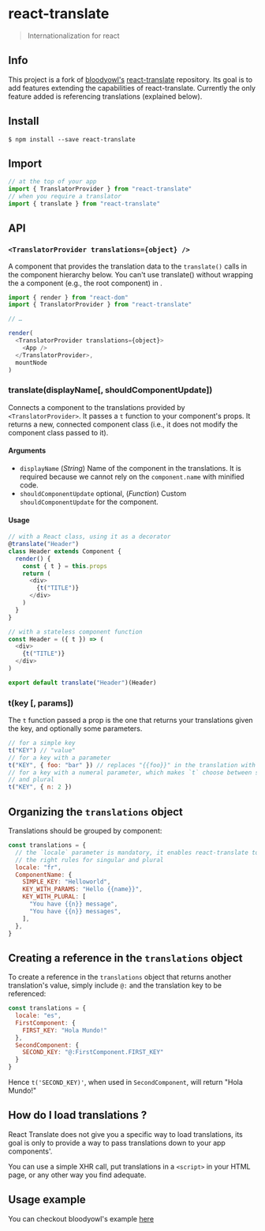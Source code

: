 # react-translate

> Internationalization for react

## Info

This project is a fork of [bloodyowl's](https://github.com/bloodyowl) [react-translate](https://github.com/bloodyowl/react-translate) repository. Its goal is to add features extending the capabilities of react-translate. Currently the only feature added is referencing translations (explained below).

## Install

```console
$ npm install --save react-translate
```

## Import

```javascript
// at the top of your app
import { TranslatorProvider } from "react-translate"
// when you require a translator
import { translate } from "react-translate"
```

## API

### `<TranslatorProvider translations={object} />`

A component that provides the translation data to the `translate()` calls in the component hierarchy below.
You can't use translate() without wrapping the a component (e.g., the root component) in <TranslatorProvider>.

```javascript
import { render } from "react-dom"
import { TranslatorProvider } from "react-translate"

// …

render(
  <TranslatorProvider translations={object}>
    <App />
  </TranslatorProvider>,
  mountNode
)
```

### translate(displayName[, shouldComponentUpdate])

Connects a component to the translations provided by `<TranslatorProvider>`. It passes a `t` function to your component's props. It returns a new, connected component class (i.e., it does not modify the component class passed to it).

#### Arguments

- `displayName` (*String*) Name of the component in the translations. It is required because we cannot rely on the `component.name` with minified code.
- `shouldComponentUpdate` optional, (*Function*) Custom `shouldComponentUpdate` for the component.

#### Usage

```javascript
// with a React class, using it as a decorator
@translate("Header")
class Header extends Component {
  render() {
    const { t } = this.props
    return (
      <div>
        {t("TITLE")}
      </div>
    )
  }
}

// with a stateless component function
const Header = ({ t }) => (
  <div>
    {t("TITLE")}
  </div>
)

export default translate("Header")(Header)
```

### t(key [, params])

The `t` function passed a prop is the one that returns your translations given the key, and optionally some parameters.

```javascript
// for a simple key
t("KEY") // "value"
// for a key with a parameter
t("KEY", { foo: "bar" }) // replaces "{{foo}}" in the translation with "bar"
// for a key with a numeral parameter, which makes `t` choose between singular
// and plural
t("KEY", { n: 2 })
```

## Organizing the `translations` object

Translations should be grouped by component:

```js
const translations = {
  // the `locale` parameter is mandatory, it enables react-translate to use
  // the right rules for singular and plural
  locale: "fr",
  ComponentName: {
    SIMPLE_KEY: "Helloworld",
    KEY_WITH_PARAMS: "Hello {{name}}",
    KEY_WITH_PLURAL: [
      "You have {{n}} message",
      "You have {{n}} messages",
    ],
  },
}
```
## Creating a reference in the `translations` object

To create a reference in the `translations` object that returns another translation's value, simply include `@:` and the translation key to be referenced:

```js
const translations = {
  locale: "es",
  FirstComponent: {
    FIRST_KEY: "Hola Mundo!"
  },
  SecondComponent: {
    SECOND_KEY: "@:FirstComponent.FIRST_KEY"
  }
}
```

Hence `t('SECOND_KEY)'`, when used in `SecondComponent`, will return "Hola Mundo!"

## How do I load translations ?

React Translate does not give you a specific way to load translations, its goal is only to provide a way to pass translations down to your app components'.

You can use a simple XHR call, put translations in a `<script>` in
your HTML page, or any other way you find adequate.

## Usage example

You can checkout bloodyowl's example [here](https://github.com/bloodyowl/react-translate-example)
